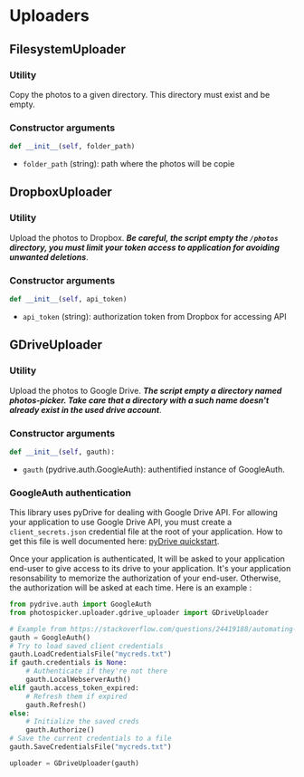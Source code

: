 # Uploaders

## FilesystemUploader

### Utility
Copy the photos to a given directory. This directory must exist and be empty.

### Constructor arguments
```python
def __init__(self, folder_path)
```
* `folder_path` (string): path where the photos will be copie

## DropboxUploader

### Utility
Upload the photos to Dropbox. ***Be careful, the script empty the `/photos` directory, you must limit your token access to application for avoiding unwanted deletions***.

### Constructor arguments
```python
def __init__(self, api_token)
```
* `api_token` (string): authorization token from Dropbox for accessing API

## GDriveUploader

### Utility
Upload the photos to Google Drive. ***The script empty a directory named photos-picker. Take care that a directory with a such name doesn't already exist in the used drive account***.

### Constructor arguments
```python
def __init__(self, gauth):
```
* `gauth` (pydrive.auth.GoogleAuth): authentified instance of GoogleAuth.

### GoogleAuth authentication
This library uses pyDrive for dealing with Google Drive API. For allowing your application to use Google Drive API, you must create a `client_secrets.json` credential file at the root of your application. How to get this file is well documented here: [pyDrive quickstart](https://pythonhosted.org/PyDrive/quickstart.html).

Once your application is authenticated, It will be asked to your application end-user to give access to its drive to your application. It's your application resonsability to memorize the authorization of your end-user. Otherwise, the authorization will be asked at each time. Here is an example :
```python
from pydrive.auth import GoogleAuth
from photospicker.uploader.gdrive_uploader import GDriveUploader

# Example from https://stackoverflow.com/questions/24419188/automating-pydrive-verification-process
gauth = GoogleAuth()
# Try to load saved client credentials
gauth.LoadCredentialsFile("mycreds.txt")
if gauth.credentials is None:
    # Authenticate if they're not there
    gauth.LocalWebserverAuth()
elif gauth.access_token_expired:
    # Refresh them if expired
    gauth.Refresh()
else:
    # Initialize the saved creds
    gauth.Authorize()
# Save the current credentials to a file
gauth.SaveCredentialsFile("mycreds.txt")

uploader = GDriveUploader(gauth)
```